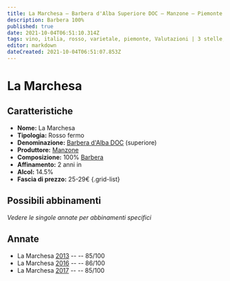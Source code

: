 ```yaml
---
title: La Marchesa – Barbera d'Alba Superiore DOC – Manzone – Piemonte (IT) – 25-29€ – 3★
description: Barbera 100%
published: true
date: 2021-10-04T06:51:10.314Z
tags: vino, italia, rosso, varietale, piemonte, Valutazioni | 3 stelle, Prezzi | 25-29€, Barbera
editor: markdown
dateCreated: 2021-10-04T06:51:07.853Z
---
```


 # La Marchesa

## Caratteristiche
- **Nome:** La Marchesa
- **Tipologia:** Rosso fermo
- **Denominazione:** [Barbera d'Alba DOC](/denominazioni/Italia/Piemonte/DOC/Barbera-d-Alba) (superiore)
- **Produttore:** [Manzone](/produttori/Italia/Piemonte/Manzone)
- **Composizione:** 100% [Barbera](/vitigni/Italia/bacca-nera/barbera)
- **Affinamento:** 2 anni in
- **Alcol:** 14.5%
- **Fascia di prezzo:** 25-29€
{.grid-list}

## Possibili abbinamenti
*Vedere le singole annate per abbinamenti specifici*

## Annate
- La Marchesa [2013](vini/Italia/Piemonte/Manzone/La-Marchesa/2013) -- <span class="star-3"></span> -- 85/100
- La Marchesa [2016](vini/Italia/Piemonte/Manzone/La-Marchesa/2016) -- <span class="star-3"></span> -- 86/100
- La Marchesa [2017](vini/Italia/Piemonte/Manzone/La-Marchesa/2017) -- <span class="star-3"></span> -- 85/100

